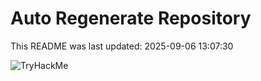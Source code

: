 # Auto Regenerate Repository

This README was last updated: 2025-09-06 13:07:30

 ![TryHackMe](https://tryhackme.com/badge/533634)